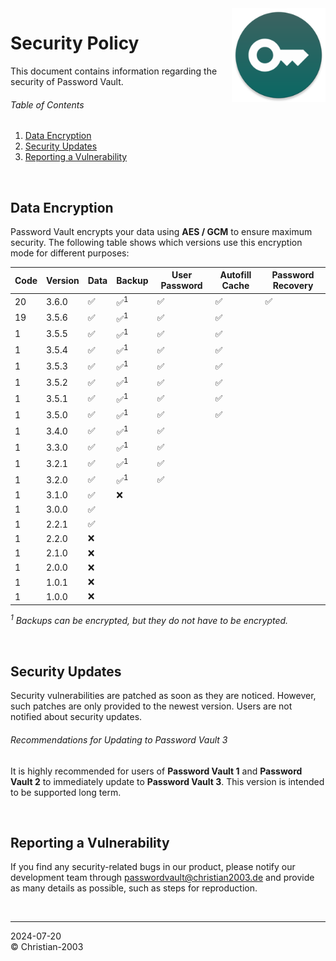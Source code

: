 <img src="docs/img/icon.png" height="150" align="right">

# Security Policy
This document contains information regarding the security of Password Vault.

###### Table of Contents
1. [Data Encryption](#data-encryption)
2. [Security Updates](#security-updates)
3. [Reporting a Vulnerability](#reporting-a-vulnerability)

<br/>

## Data Encryption
Password Vault encrypts your data using **AES / GCM** to ensure maximum security. The following table shows which versions use this encryption mode for different purposes:

Code | Version | Data | Backup | User Password | Autofill Cache | Password Recovery
--- | --- | --- | --- | --- | --- | ---
20 | 3.6.0 | :white_check_mark: | :white_check_mark:<sup>1</sup> | :white_check_mark: | :white_check_mark: | :white_check_mark:
19 | 3.5.6 | :white_check_mark: | :white_check_mark:<sup>1</sup> | :white_check_mark: | :white_check_mark: |
1 | 3.5.5 | :white_check_mark: | :white_check_mark:<sup>1</sup> | :white_check_mark: | :white_check_mark: |
1 | 3.5.4 | :white_check_mark: | :white_check_mark:<sup>1</sup> | :white_check_mark: | :white_check_mark: |
1 | 3.5.3 | :white_check_mark: | :white_check_mark:<sup>1</sup> | :white_check_mark: | :white_check_mark: |
1 | 3.5.2 | :white_check_mark: | :white_check_mark:<sup>1</sup> | :white_check_mark: | :white_check_mark: |
1 | 3.5.1 | :white_check_mark: | :white_check_mark:<sup>1</sup> | :white_check_mark: | :white_check_mark: |
1 | 3.5.0 | :white_check_mark: | :white_check_mark:<sup>1</sup> | :white_check_mark: | :white_check_mark: |
1 | 3.4.0 | :white_check_mark: | :white_check_mark:<sup>1</sup> | :white_check_mark: | |
1 | 3.3.0 | :white_check_mark: | :white_check_mark:<sup>1</sup> | :white_check_mark: | |
1 | 3.2.1 | :white_check_mark: | :white_check_mark:<sup>1</sup> | :white_check_mark: | |
1 | 3.2.0 | :white_check_mark: | :white_check_mark:<sup>1</sup> | :white_check_mark: | |
1 | 3.1.0 | :white_check_mark: | :x: | | |
1 | 3.0.0 | :white_check_mark: | | | |
1 | 2.2.1 | :white_check_mark: | | | |
1 | 2.2.0 | :x: | | | |
1 | 2.1.0 | :x: | | | |
1 | 2.0.0 | :x: | | | |
1 | 1.0.1 | :x: | | | |
1 | 1.0.0 | :x: | | | |

_<sup>1</sup> Backups can be encrypted, but they do not have to be encrypted._ 

<br/>

## Security Updates
Security vulnerabilities are patched as soon as they are noticed. However, such patches are only provided to the newest version. Users are not notified about security updates.

###### Recommendations for Updating to Password Vault 3
It is highly recommended for users of **Password Vault 1** and **Password Vault 2** to immediately update to **Password Vault 3**. This version is intended to be supported long term.

<br/>

## Reporting a Vulnerability
If you find any security-related bugs in our product, please notify our development team through [passwordvault@christian2003.de](mailto:passwordvault@christian2003.de) and provide as many details as possible, such as steps for reproduction.

<br/>

***
2024-07-20  
&copy; Christian-2003  
